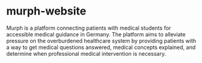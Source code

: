 # murph-website
Murph is a platform connecting patients with medical students for accessible medical guidance in Germany. The platform aims to alleviate pressure on the overburdened healthcare system by providing patients with a way to get medical questions answered, medical concepts explained, and determine when professional medical intervention is necessary.
